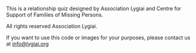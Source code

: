 This is a relationship quiz designed by Association Lygiai and Centre for Support of Families of Missing Persons. 

All rights reserved Association Lygiai. 

If you want to use this code or images for your purposes, please contact us at info@lygiai.org

